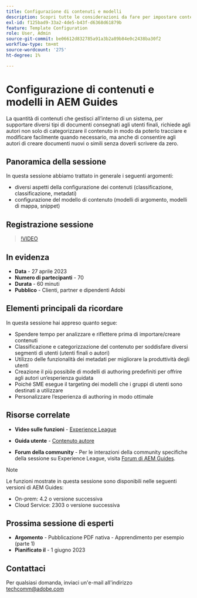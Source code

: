 ```yaml
---
title: Configurazione di contenuti e modelli
description: Scopri tutte le considerazioni da fare per impostare contenuti e modelli in AEM Guides.
exl-id: f125bad9-33a2-4de5-b43f-d6368d61879b
feature: Template Configuration
role: User, Admin
source-git-commit: be06612d832785a91a3b2a89b84e0c2438ba30f2
workflow-type: tm+mt
source-wordcount: '275'
ht-degree: 1%

---
```


# Configurazione di contenuti e modelli in AEM Guides

La quantità di contenuti che gestisci all’interno di un sistema, per supportare diversi tipi di documenti consegnati agli utenti finali, richiede agli autori non solo di categorizzare il contenuto in modo da poterlo tracciare e modificare facilmente quando necessario, ma anche di consentire agli autori di creare documenti nuovi o simili senza doverli scrivere da zero.


## Panoramica della sessione

In questa sessione abbiamo trattato in generale i seguenti argomenti:
- diversi aspetti della configurazione dei contenuti (classificazione, classificazione, metadati)
- configurazione del modello di contenuto (modelli di argomento, modelli di mappa, snippet)



## Registrazione sessione

>[!VIDEO](https://video.tv.adobe.com/v/3419004/guides-templates-author-templates?quality=12&learn=on)


## In evidenza

- **Data** - 27 aprile 2023
- **Numero di partecipanti** - 70
- **Durata** - 60 minuti
- **Pubblico** - Clienti, partner e dipendenti Adobi


## Elementi principali da ricordare

In questa sessione hai appreso quanto segue:
- Spendere tempo per analizzare e riflettere prima di importare/creare contenuti
- Classificazione e categorizzazione del contenuto per soddisfare diversi segmenti di utenti (utenti finali o autori)
- Utilizzo delle funzionalità dei metadati per migliorare la produttività degli utenti
- Creazione il più possibile di modelli di authoring predefiniti per offrire agli autori un’esperienza guidata
- Poiché SME esegue il targeting dei modelli che i gruppi di utenti sono destinati a utilizzare
- Personalizzare l’esperienza di authoring in modo ottimale



## Risorse correlate

- **Video sulle funzioni** - [Experience League](https://experienceleague.adobe.com/docs/experience-manager-guides-learn/videos/advanced-user-guide/folder-profiles.html?lang=it)

- **Guida utente** - [Contenuto autore](https://help.adobe.com/en_US/xml-documentation-for-adobe-experience-manager/index.html#t=DXML-master-map%2Freports-intro.html)

- **Forum della community** - Per le interazioni della community specifiche della sessione su Experience League, visita [Forum di AEM Guides](https://experienceleaguecommunities.adobe.com/t5/experience-manager-guides/bd-p/xml-documentation-discussions).

>[!NOTE]
>
> Le funzioni mostrate in questa sessione sono disponibili nelle seguenti versioni di AEM Guides:
> - On-prem: 4.2 o versione successiva
> - Cloud Service: 2303 o versione successiva


## Prossima sessione di esperti

- **Argomento** - Pubblicazione PDF nativa - Apprendimento per esempio (parte 1)
- **Pianificato il** - 1 giugno 2023


## Contattaci

Per qualsiasi domanda, inviaci un&#39;e-mail all&#39;indirizzo <techcomm@adobe.com>
